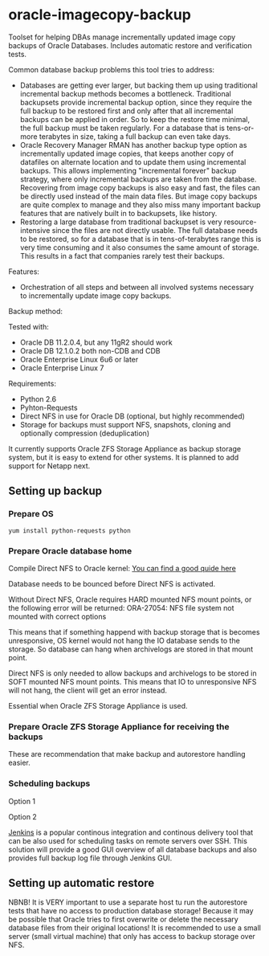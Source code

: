 # oracle-imagecopy-backup

Toolset for helping DBAs manage incrementally updated image copy backups of Oracle Databases. Includes automatic restore and verification tests.

Common database backup problems this tool tries to address:

* Databases are getting ever larger, but backing them up using traditional incremental backup methods becomes a bottleneck. Traditional backupsets provide incremental backup option, since they require the full backup to be restored first and only after that all incremental backups can be applied in order. So to keep the restore time minimal, the full backup must be taken regularly. For a database that is tens-or-more terabytes in size, taking a full backup can even take days.
* Oracle Recovery Manager RMAN has another backup type option as incrementally updated image copies, that keeps another copy of datafiles on alternate location and to update them using incremental backups. This allows implementing "incremental forever" backup strategy, where only incremental backups are taken from the database. Recovering from image copy backups is also easy and fast, the files can be directly used instead of the main data files. But image copy backups are quite complex to manage and they also miss many important backup features that are natively built in to backupsets, like history.
* Restoring a large database from traditional backupset is very resource-intensive since the files are not directly usable. The full database needs to be restored, so for a database that is in tens-of-terabytes range this is very time consuming and it also consumes the same amount of storage. This results in a fact that companies rarely test their backups.

Features:

* Orchestration of all steps and between all involved systems necessary to incrementally update image copy backups.

Backup method:

Tested with:

* Oracle DB 11.2.0.4, but any 11gR2 should work
* Oracle DB 12.1.0.2 both non-CDB and CDB
* Oracle Enterprise Linux 6u6 or later
* Oracle Enterprise Linux 7

Requirements:

* Python 2.6
* Pyhton-Requests
* Direct NFS in use for Oracle DB (optional, but highly recommended)
* Storage for backups must support NFS, snapshots, cloning and optionally compression (deduplication)

It currently supports Oracle ZFS Storage Appliance as backup storage system, but it is easy to extend for other systems. It is planned to add support for Netapp next.

## Setting up backup

### Prepare OS

```
yum install python-requests python
```

### Prepare Oracle database home

Compile Direct NFS to Oracle kernel: [You can find a good quide here](http://www.orafaq.com/wiki/Direct_NFS)

Database needs to be bounced before Direct NFS is activated.

Without Direct NFS, Oracle requires HARD mounted NFS mount points, or the following error will be returned: ORA-27054: NFS file system not mounted with correct options

This means that if something happend with backup storage that is becomes unresponsive, OS kernel would not hang the IO database sends to the storage. So database can hang when archivelogs are stored in that mount point.

Direct NFS is only needed to allow backups and archivelogs to be stored in SOFT mounted NFS mount points. This means that IO to unresponsive NFS will not hang, the client will get an error instead.

Essential when Oracle ZFS Storage Appliance is used.

### Prepare Oracle ZFS Storage Appliance for receiving the backups

These are recommendation that make backup and autorestore handling easier.

### Scheduling backups

Option 1

Option 2

[Jenkins](https://jenkins.io/) is a popular continous integration and continous delivery tool that can be also used for scheduling tasks on remote servers over SSH. This solution will provide a good GUI overview of all database backups and also provides full backup log file through Jenkins GUI.

## Setting up automatic restore

NBNB! It is VERY important to use a separate host tu run the autorestore tests that have no access to production database storage! Because it may be possible that Oracle tries to first overwrite or delete the necessary database files from their original locations! It is recommended to use a small server (small virtual machine) that only has access to backup storage over NFS.
